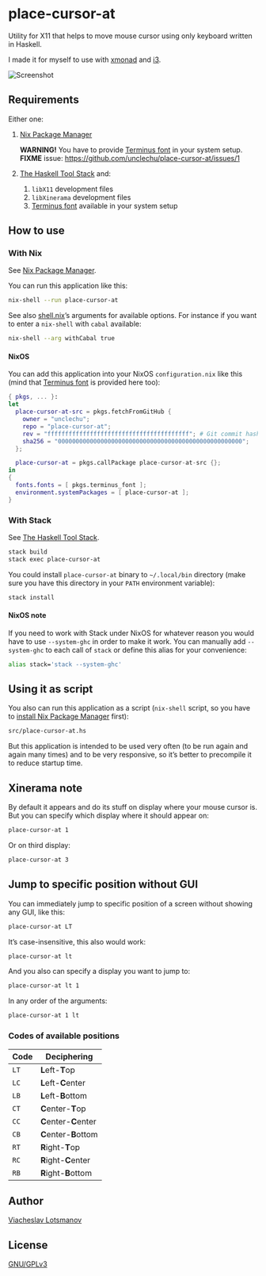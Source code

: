 # place-cursor-at

Utility for X11 that helps to move mouse cursor using only keyboard
written in Haskell.

I made it for myself to use with
[xmonad](https://github.com/unclechu/xmonadrc)
and [i3](https://github.com/unclechu/i3rc).

![Screenshot](screenshot.png)

## Requirements

Either one:

1. [Nix Package Manager]

   **WARNING!** You have to provide [Terminus font] in your system setup.
   **FIXME** issue: https://github.com/unclechu/place-cursor-at/issues/1

2. [The Haskell Tool Stack] and:

   1. `libX11` development files
   2. `libXinerama` development files
   3. [Terminus font] available in your system setup

## How to use

### With Nix

See [Nix Package Manager].

You can run this application like this:

``` sh
nix-shell --run place-cursor-at
```

See also [shell.nix]’s arguments for available options.
For instance if you want to enter a `nix-shell` with `cabal` available:

``` sh
nix-shell --arg withCabal true
```

#### NixOS

You can add this application into your NixOS `configuration.nix` like this
(mind that [Terminus font] is provided here too):

``` nix
{ pkgs, ... }:
let
  place-cursor-at-src = pkgs.fetchFromGitHub {
    owner = "unclechu";
    repo = "place-cursor-at";
    rev = "ffffffffffffffffffffffffffffffffffffffff"; # Git commit hash
    sha256 = "0000000000000000000000000000000000000000000000000000";
  };

  place-cursor-at = pkgs.callPackage place-cursor-at-src {};
in
{
  fonts.fonts = [ pkgs.terminus_font ];
  environment.systemPackages = [ place-cursor-at ];
}
```

### With Stack

See [The Haskell Tool Stack].

``` sh
stack build
stack exec place-cursor-at
```

You could install `place-cursor-at` binary to `~/.local/bin` directory
(make sure you have this directory in your `PATH` environment variable):

``` sh
stack install
```

#### NixOS note

If you need to work with Stack under NixOS for whatever reason you would have to
use `--system-ghc` in order to make it work. You can manually add `--system-ghc`
to each call of `stack` or define this alias for your convenience:

``` sh
alias stack='stack --system-ghc'
```

## Using it as script

You also can run this application as a script
(`nix-shell` script, so you have to
[install Nix Package Manager](https://nixos.org/nix/manual/#chap-installation)
first):

``` sh
src/place-cursor-at.hs
```

But this application is intended to be used very often (to be run again and
again many times) and to be very responsive, so it’s better to precompile it to
reduce startup time.

## Xinerama note

By default it appears and do its stuff on display where your mouse cursor is.
But you can specify which display where it should appear on:

``` sh
place-cursor-at 1
```

Or on third display:

``` sh
place-cursor-at 3
```

## Jump to specific position without GUI

You can immediately jump to specific position of a screen without showing any
GUI, like this:

``` sh
place-cursor-at LT
```

It’s case-insensitive, this also would work:

``` sh
place-cursor-at lt
```

And you also can specify a display you want to jump to:

``` sh
place-cursor-at lt 1
```

In any order of the arguments:

``` sh
place-cursor-at 1 lt
```

### Codes of available positions

| Code | Deciphering           |
| -    | -                     |
| `LT` | **L**eft-**T**op      |
| `LC` | **L**eft-**C**enter   |
| `LB` | **L**eft-**B**ottom   |
| `CT` | **C**enter-**T**op    |
| `CC` | **C**enter-**C**enter |
| `CB` | **C**enter-**B**ottom |
| `RT` | **R**ight-**T**op     |
| `RC` | **R**ight-**C**enter  |
| `RB` | **R**ight-**B**ottom  |

## Author

[Viacheslav Lotsmanov](https://github.com/unclechu)

## License

[GNU/GPLv3](LICENSE)

[The Haskell Tool Stack]: https://docs.haskellstack.org/en/stable/README/
[Nix Package Manager]: https://nixos.org/manual/nix/stable/#ch-about-nix
[shell.nix]: shell.nix
[Terminus font]: http://terminus-font.sourceforge.net/
